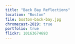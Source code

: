 ```yaml
---
title: "Back Bay Reflections"
location: "Boston"
file: boston-back-bay.jpg
chromecast-2019: true
portfolio: true
flickr: 10163674693
---
```

